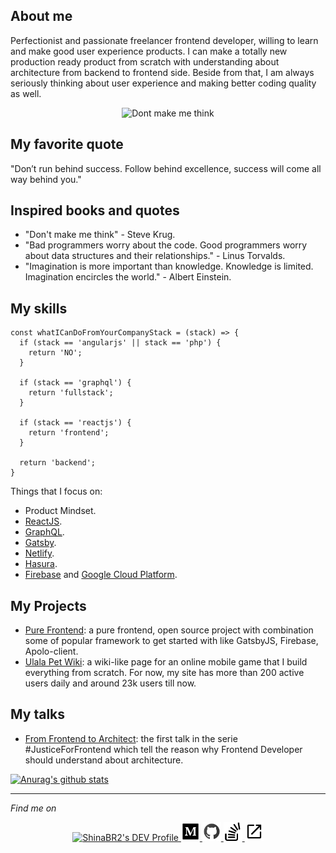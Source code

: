 ## About me

Perfectionist and passionate freelancer frontend developer, willing to learn and make good user experience products. I can make a totally new production ready product from scratch with understanding about architecture from backend to frontend side. Beside from that, I am always seriously thinking about user experience and making better coding quality as well.

<p align="center">
<img src="https://res.cloudinary.com/shinabr2/image/upload/v1596200768/profile/sharer-min.png" alt="Dont make me think" />
</p>

## My favorite quote

"Don’t run behind success. Follow behind excellence, success will come all way behind you."

## Inspired books and quotes

- "Don't make me think" - Steve Krug.
- "Bad programmers worry about the code. Good programmers worry about data structures and their relationships." - Linus Torvalds.
- "Imagination is more important than knowledge. Knowledge is limited. Imagination encircles the world." - Albert Einstein.

## My skills

```
const whatICanDoFromYourCompanyStack = (stack) => {
  if (stack == 'angularjs' || stack == 'php') {
    return 'NO';
  }

  if (stack == 'graphql') {
    return 'fullstack';
  }

  if (stack == 'reactjs') {
    return 'frontend';
  }

  return 'backend';
}
```

Things that I focus on:
- Product Mindset.
- [ReactJS](https://reactjs.org/).
- [GraphQL](https://graphql.org/).
- [Gatsby](https://www.gatsbyjs.org/).
- [Netlify](https://www.netlify.com/).
- [Hasura](https://hasura.io/).
- [Firebase](https://firebase.google.com/) and [Google Cloud Platform](https://cloud.google.com/).

## My Projects

- [Pure Frontend](https://github.com/shinaBR2/pure-frontend): a pure frontend, open source project with combination some of popular framework to get started with like GatsbyJS, Firebase, Apolo-client.
- [Ulala Pet Wiki](https://shinabr2.com/ulala/): a wiki-like page for an online mobile game that I build everything from scratch. For now, my site has more than 200 active users daily and around 23k users till now.

## My talks

- [From Frontend to Architect](https://github.com/shinaBR2/justiceforfrontend): the first talk in the serie #JusticeForFrontend which tell the reason why Frontend Developer should understand about architecture.


[![Anurag's github stats](https://github-readme-stats.vercel.app/api?username=shinabr2)](https://github.com/anuraghazra/github-readme-stats)
<hr>
<i>Find me on</i>
<p align="center">
  <a href="https://dev.to/shinabr2" target="_blank" rel="noopener me">
    <img src="https://d2fltix0v2e0sb.cloudfront.net/dev-badge.svg" alt="ShinaBR2's DEV Profile" height="30" width="30">
  </a>
  <a href="https://medium.com/@shinabr2" target="_blank" rel="noopener me">
    <img src="https://github.com/shinaBR2/ShinaBR2/blob/master/medium.svg" alt="ShinaBR2's Medium Profile" height="30" width="30">
  </a>
  <a href="https://dev.to/shinabr2" target="_blank" rel="noopener me">
    <img src="https://github.com/shinaBR2/ShinaBR2/blob/master/github.svg" alt="ShinaBR2's Github Profile" height="30" width="30">
  </a>
  <a href="https://stackoverflow.com/users/8270395/shinabr2" target="_blank" rel="noopener me">
    <img src="https://github.com/shinaBR2/ShinaBR2/blob/master/stack-overflow.svg" alt="ShinaBR2's StackOverflow Profile" height="30" width="30">
  </a>
  <a href="https://shinabr2.com/" target="_blank" rel="noopener me">
    <img src="https://github.com/shinaBR2/ShinaBR2/blob/master/external-link.svg" alt="ShinaBR2's Home Page" height="30" width="30">
  </a>
</p>
